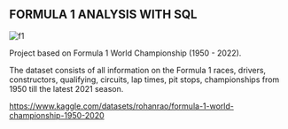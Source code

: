## FORMULA 1 ANALYSIS WITH SQL

![f1](https://github.com/liyanse/Analytyics-Engineer/assets/91662935/cda30ee5-0bc6-45b1-ad44-27780fa8f7b5)

Project based on Formula 1 World Championship (1950 - 2022). 

The dataset consists of all information on the Formula 1 races, drivers, constructors, qualifying, circuits, lap times, pit stops, championships from 1950 till the latest 2021 season.

 https://www.kaggle.com/datasets/rohanrao/formula-1-world-championship-1950-2020

